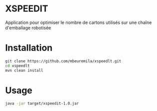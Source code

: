 # XSPEEDIT
Application pour optimiser le nombre de cartons utilisés sur une chaîne d'emballage robotisée

# Installation
```bash
git clone https://github.com/mbeuremila/xspeedlt.git
cd xspeedlt
mvn clean install
```

# Usage
```bash
java -jar target/xspeedit-1.0.jar
```